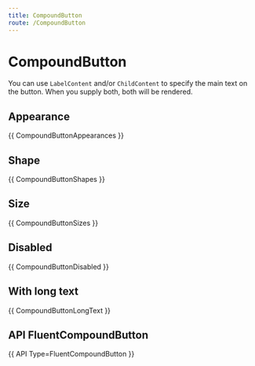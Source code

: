 ```yaml
---
title: CompoundButton
route: /CompoundButton 
---
```


# CompoundButton

You can use `LabelContent` and/or `ChildContent` to specify the main text on the button. When you supply both, both will be rendered.

## Appearance
{{ CompoundButtonAppearances }}

## Shape
{{ CompoundButtonShapes }}

## Size
{{ CompoundButtonSizes }}

## Disabled
{{ CompoundButtonDisabled }}

## With long text
{{ CompoundButtonLongText }}

## API FluentCompoundButton

{{ API Type=FluentCompoundButton }}
